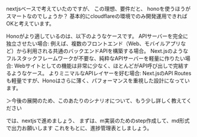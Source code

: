 nextjsベースで考えていたのですが、
この理想、要件だと、
honoを使うほうがスマートなのでしょうか？
基本的にcloudflareの環境でのみ開発運用できればOKと考えています。

Honoがより適しているのは、以下のようなケースです。
APIサーバーを完全に独立させたい場合: 例えば、複数のフロントエンド（Web、モバイルアプリなど）から利用される共通のバックエンドAPIを構築する場合。
Next.jsのようなフルスタックフレームワークが不要な、純粋なAPIサーバーを軽量に作りたい場合: Webサイトとしての機能は非常に少なく、ほとんどがAPI呼び出しで完結するようなケース。
よりミニマルなAPIレイヤーを好む場合: Next.jsのAPI Routesも軽量ですが、Honoはさらに薄く、パフォーマンスを重視した設計になっています。

＞今後の展開のため、このあたりのシナリオについて、もう少し詳しく教えてください


では、nextjsで進めましょう、
まずは、m実装のためのstep作成して、md形式で出力お願いします
これをもとに、進捗管理表としましょう。